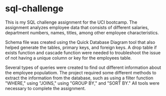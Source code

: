 # sql-challenge

This is my SQL challenge assignment for the UCI bootcamp. The assignment analyzes employee data that consists of different salaries, department numbers, names, titles, among other employee characteristics.

Schema file was created using the Quick Database Diagram tool that also helped generate the tables, primary keys, and foreign keys. A drop table if exists function and cascade function were needed to troubleshoot the issue of not having a unique column or key for the employees table.

Several types of queries were created to find out different information about the employee populatiom. The project required some different methods to extract the information from the database, such as using a filter function "WHERE," using "JOINS," using "GROUP BY," and "SORT BY." All tools were necessary to complete the assignment.
